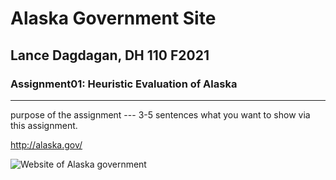 # Alaska Government Site
## Lance Dagdagan, DH 110 F2021

### Assignment01: Heuristic Evaluation of Alaska

---

purpose of the assignment --- 3-5 sentences what you want to show via this assignment. 

http://alaska.gov/

![Website of Alaska government](https://user-images.githubusercontent.com/91553299/135122451-f09681fa-28bb-4748-a368-d374c5325909.PNG)

